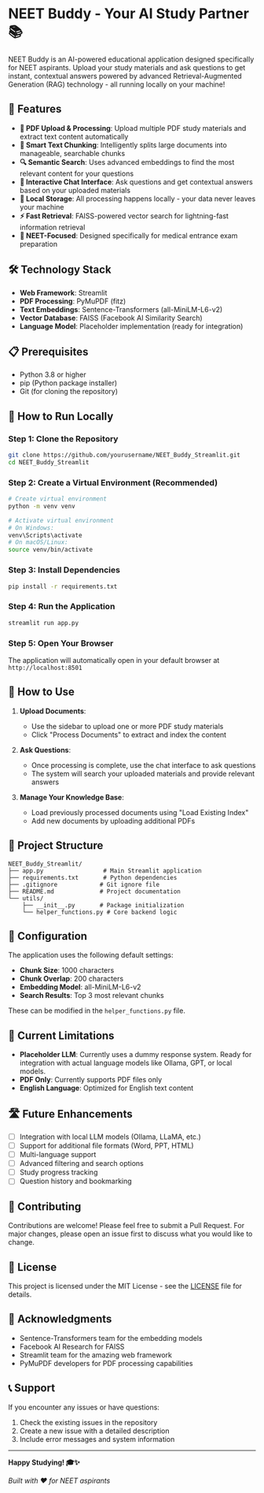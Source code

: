 # NEET Buddy - Your AI Study Partner 📚

NEET Buddy is an AI-powered educational application designed specifically for NEET aspirants. Upload your study materials and ask questions to get instant, contextual answers powered by advanced Retrieval-Augmented Generation (RAG) technology - all running locally on your machine!

## 🌟 Features

- **📄 PDF Upload & Processing**: Upload multiple PDF study materials and extract text content automatically
- **🧠 Smart Text Chunking**: Intelligently splits large documents into manageable, searchable chunks
- **🔍 Semantic Search**: Uses advanced embeddings to find the most relevant content for your questions
- **💬 Interactive Chat Interface**: Ask questions and get contextual answers based on your uploaded materials
- **💾 Local Storage**: All processing happens locally - your data never leaves your machine
- **⚡ Fast Retrieval**: FAISS-powered vector search for lightning-fast information retrieval
- **🎯 NEET-Focused**: Designed specifically for medical entrance exam preparation

## 🛠️ Technology Stack

- **Web Framework**: Streamlit
- **PDF Processing**: PyMuPDF (fitz)
- **Text Embeddings**: Sentence-Transformers (all-MiniLM-L6-v2)
- **Vector Database**: FAISS (Facebook AI Similarity Search)
- **Language Model**: Placeholder implementation (ready for integration)

## 📋 Prerequisites

- Python 3.8 or higher
- pip (Python package installer)
- Git (for cloning the repository)

## 🚀 How to Run Locally

### Step 1: Clone the Repository
```bash
git clone https://github.com/yourusername/NEET_Buddy_Streamlit.git
cd NEET_Buddy_Streamlit
```

### Step 2: Create a Virtual Environment (Recommended)
```bash
# Create virtual environment
python -m venv venv

# Activate virtual environment
# On Windows:
venv\Scripts\activate
# On macOS/Linux:
source venv/bin/activate
```

### Step 3: Install Dependencies
```bash
pip install -r requirements.txt
```

### Step 4: Run the Application
```bash
streamlit run app.py
```

### Step 5: Open Your Browser
The application will automatically open in your default browser at `http://localhost:8501`

## 📖 How to Use

1. **Upload Documents**: 
   - Use the sidebar to upload one or more PDF study materials
   - Click "Process Documents" to extract and index the content

2. **Ask Questions**:
   - Once processing is complete, use the chat interface to ask questions
   - The system will search your uploaded materials and provide relevant answers

3. **Manage Your Knowledge Base**:
   - Load previously processed documents using "Load Existing Index"
   - Add new documents by uploading additional PDFs

## 📁 Project Structure

```
NEET_Buddy_Streamlit/
├── app.py                 # Main Streamlit application
├── requirements.txt       # Python dependencies
├── .gitignore            # Git ignore file
├── README.md             # Project documentation
└── utils/
    ├── __init__.py       # Package initialization
    └── helper_functions.py # Core backend logic
```

## 🔧 Configuration

The application uses the following default settings:
- **Chunk Size**: 1000 characters
- **Chunk Overlap**: 200 characters
- **Embedding Model**: all-MiniLM-L6-v2
- **Search Results**: Top 3 most relevant chunks

These can be modified in the `helper_functions.py` file.

## 🚧 Current Limitations

- **Placeholder LLM**: Currently uses a dummy response system. Ready for integration with actual language models like Ollama, GPT, or local models.
- **PDF Only**: Currently supports PDF files only
- **English Language**: Optimized for English text content

## 🛣️ Future Enhancements

- [ ] Integration with local LLM models (Ollama, LLaMA, etc.)
- [ ] Support for additional file formats (Word, PPT, HTML)
- [ ] Multi-language support
- [ ] Advanced filtering and search options
- [ ] Study progress tracking
- [ ] Question history and bookmarking

## 🤝 Contributing

Contributions are welcome! Please feel free to submit a Pull Request. For major changes, please open an issue first to discuss what you would like to change.

## 📄 License

This project is licensed under the MIT License - see the [LICENSE](LICENSE) file for details.

## 🙏 Acknowledgments

- Sentence-Transformers team for the embedding models
- Facebook AI Research for FAISS
- Streamlit team for the amazing web framework
- PyMuPDF developers for PDF processing capabilities

## 📞 Support

If you encounter any issues or have questions:
1. Check the existing issues in the repository
2. Create a new issue with a detailed description
3. Include error messages and system information

---

**Happy Studying! 🎓✨**

*Built with ❤️ for NEET aspirants*
